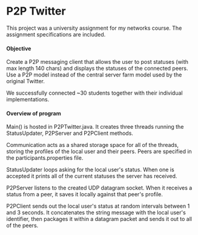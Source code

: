 # P2P Twitter 

This project was a university assignment for my networks
course. The assignment specifications are included.

#### Objective
Create a P2P messaging client that allows the user to 
post statuses (with max length 140 chars) and displays
the statuses of the connected peers. Use a P2P model 
instead of the central server farm model used by the 
original Twitter. 

We successfully connected ~30 students together with 
their individual implementations.

#### Overview of program
Main() is hosted in P2PTwitter.java. It creates three
threads running the StatusUpdater, P2PServer and
P2PClient methods.

Communication acts as a shared storage space for all of
the threads, storing the profiles of the local user and 
their peers. Peers are specified in the 
participants.properties file.

StatusUpdater loops asking for the local user's status.
When one is accepted it prints all of the current statuses
the server has received.

P2PServer listens to the created UDP datagram socket. When
it receives a status from a peer, it saves it locally 
against that peer's profile.

P2PClient sends out the local user's status at random 
intervals between 1 and 3 seconds. It concatenates the 
string message with the local user's identifier, then
packages it within a datagram packet and sends it out to
all of the peers.

